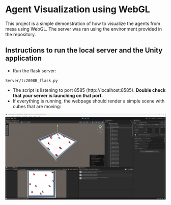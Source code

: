 # Agent Visualization using WebGL 

This project is a simple demonstration of how to visualize the agents from mesa using WebGL. The server was ran using the environment provided in the repository.

## Instructions to run the local server and the Unity application

-  Run the flask server:

```
Server/tc2008B_flask.py
```

- The script is listening to port 8585 (http://localhost:8585). **Double check that your server is launching on that port.**
- If everything is running, the webpage should render a simple scene with cubes that are moving:

![RandomAgentSimulation](/docs/Images/Random_agent_simulation.png)
